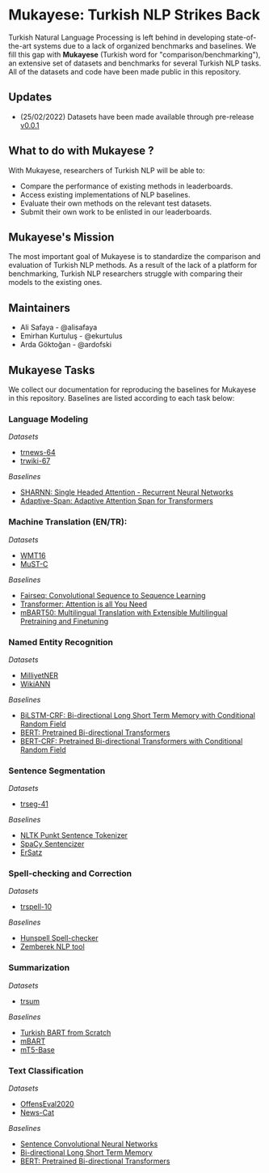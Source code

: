 # Mukayese: Turkish NLP Strikes Back

Turkish Natural Language Processing is left behind in developing state-of-the-art systems due to a lack of organized benchmarks and baselines. We fill this gap with __Mukayese__ (Turkish word for "comparison/benchmarking"), an extensive set of datasets and benchmarks for several Turkish NLP tasks. All of the datasets and code have been made public in this repository.

## Updates

- (25/02/2022) Datasets have been made available through pre-release [v0.0.1](https://github.com/alisafaya/mukayese/releases/tag/v0.0.1)

## What to do with Mukayese ?

With Mukayese, researchers of Turkish NLP will be able to:

 - Compare the performance of existing methods in leaderboards.
 - Access existing implementations of NLP baselines.
 - Evaluate their own methods on the relevant test datasets.
 - Submit their own work to be enlisted in our leaderboards.

## Mukayese's Mission

The most important goal of Mukayese is to standardize the comparison and evaluation of Turkish NLP methods. As a result of the lack of a platform for benchmarking, Turkish NLP researchers struggle with comparing their models to the existing ones.

## Maintainers

- Ali Safaya - @alisafaya
- Emirhan Kurtuluş - @ekurtulus
- Arda Göktoğan - @ardofski

## Mukayese Tasks

We collect our documentation for reproducing the baselines for Mukayese in this repository. Baselines are listed according to each task below:

### Language Modeling

_Datasets_

- [trnews-64](https://data.tdd.ai/#/4e30ae7a-1624-4e3e-9f72-d85fafdd3551)
- [trwiki-67](https://data.tdd.ai/#/6bdc4da6-7638-4adc-825b-d101918439bb)

_Baselines_

- [SHARNN: Single Headed Attention - Recurrent Neural Networks](language-modeling/sharnn)
- [Adaptive-Span: Adaptive Attention Span for Transformers](language-modeling/adaptive)

### Machine Translation (EN/TR):

_Datasets_

- [WMT16](https://data.tdd.ai/#/6c054fe0-22ba-444f-b88c-2445ca1f47e4)
- [MuST-C](https://ict.fbk.eu/must-c/)

_Baselines_

- [Fairseq: Convolutional Sequence to Sequence Learning](machine-translation)
- [Transformer: Attention is all You Need](machine-translation)
- [mBART50: Multilingual Translation with Extensible Multilingual Pretraining and Finetuning](machine-translation)

### Named Entity Recognition

_Datasets_

- [MilliyetNER](https://data.tdd.ai/#/effafb5f-ebfc-4e5c-9a63-4f709ec1a135)
- [WikiANN](https://data.tdd.ai/#/62addefe-3f08-4fd5-8d3a-f16ef50113b1)
 
_Baselines_

- [BiLSTM-CRF: Bi-directional Long Short Term Memory with Conditional Random Field](ner)
- [BERT: Pretrained Bi-directional Transformers](ner)
- [BERT-CRF: Pretrained Bi-directional Transformers with Conditional Random Field](ner)

<!-- 
### Part of Speech Tagging

- [BiLSTM-CRF: Bi-directional Long Short Term Memory with Conditional Random Field](pos-tagging)
- [BERT: Pretrained Bi-directional Transformers](pos-tagging)
 -->
 
### Sentence Segmentation

_Datasets_

- [trseg-41](https://data.tdd.ai/#/72207c43-e123-4ce9-aa8a-84af68181e47)

_Baselines_

- [NLTK Punkt Sentence Tokenizer](segmentation)
- [SpaCy Sentencizer](segmentation)
- [ErSatz](https://github.com/rewicks/ersatz)

### Spell-checking and Correction

_Datasets_

- [trspell-10](https://data.tdd.ai/#/3477863a-9a7d-4b96-b13f-7afac1490ce0)

_Baselines_

- [Hunspell Spell-checker](spell-checking)
- [Zemberek NLP tool](spell-checking)

### Summarization

_Datasets_

- [trsum](https://data.tdd.ai/#/f90a0f7a-3108-4fc2-8812-b422d4550764)

_Baselines_

- [Turkish BART from Scratch](summarization)
- [mBART](summarization)
- [mT5-Base](summarization)

### Text Classification

_Datasets_

- [OffensEval2020](https://data.tdd.ai/#/53b6ca44-e95e-443d-bb9e-978327c59fc5)
- [News-Cat](https://data.tdd.ai/#/d2fe5fc8-2d2f-4fde-aad6-5e4b0dd1c1db)

_Baselines_

- [Sentence Convolutional Neural Networks](text-classification)
- [Bi-directional Long Short Term Memory](text-classification)
- [BERT: Pretrained Bi-directional Transformers](text-classification)


